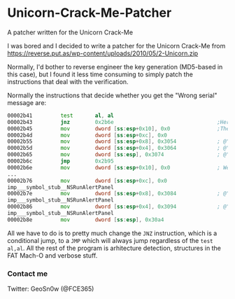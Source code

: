 # Unicorn-Crack-Me-Patcher
A patcher written for the Unicorn Crack-Me

I was bored and I decided to write a patcher for the Unicorn Crack-Me from https://reverse.put.as/wp-content/uploads/2010/05/2-Unicorn.zip

Normally, I'd bother to reverse engineer the key generation (MD5-based in this case), but I found it less time consuming to simply patch the instructions that deal with the verification.

Normally the instructions that decide whether you get the "Wrong serial" message are:
```asm
00002b41         test       al, al
00002b43         jnz        0x2b6e                                 ;Here's the conditional jump based on the previous comparison
00002b45         mov        dword [ss:esp+0x10], 0x0               ;The afore "JNZ" isn't executed so we go here and here's the Fail case
00002b4d         mov        dword [ss:esp+0xc], 0x0
00002b55         mov        dword [ss:esp+0x8], 0x3054             ; @"Try again"
00002b5d         mov        dword [ss:esp+0x4], 0x3064             ; @"The serial is not valid."
00002b65         mov        dword [ss:esp], 0x3074                 ; @"Error!"
00002b6c         jmp        0x2b95
00002b6e         mov        dword [ss:esp+0x10], 0x0               ; We're on the good scenario theritory
...
00002b76         mov        dword [ss:esp+0xc], 0x0               
imp___symbol_stub__NSRunAlertPanel
00002b7e         mov        dword [ss:esp+0x8], 0x3084             ; @"OK"
imp___symbol_stub__NSRunAlertPanel
00002b86         mov        dword [ss:esp+0x4], 0x3094             ; @"The serial is valid."
imp___symbol_stub__NSRunAlertPanel
00002b8e         mov        dword [ss:esp], 0x30a4
```
All we have to do is to pretty much change the `JNZ` instruction, which is a conditional jump, to a `JMP` which will always jump regardless of the `test al,al`.
All the rest of the program is arhitecture detection, structures in the FAT Mach-O and verbose stuff.

### Contact me
Twitter: GeoSn0w (@FCE365)
